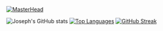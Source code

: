 [![MasterHead](https://github.com/user-attachments/assets/009ba19c-6684-4bbb-b835-6c9074da59e4)](https://github.com/josephpicardat)


![Joseph's GitHub stats](https://github-readme-stats.vercel.app/api?username=josephpicardat&theme=algolia&show_icons=true)
[![Top Languages](https://github-readme-stats.vercel.app/api/top-langs/?username=josephpicardat&theme=algolia&layout=pie)](https://github.com/josephpicardat/github-readme-stats)
[![GitHub Streak](https://github-readme-streak-stats.herokuapp.com?user=josephpicardat&theme=algolia)](https://git.io/streak-stats)
